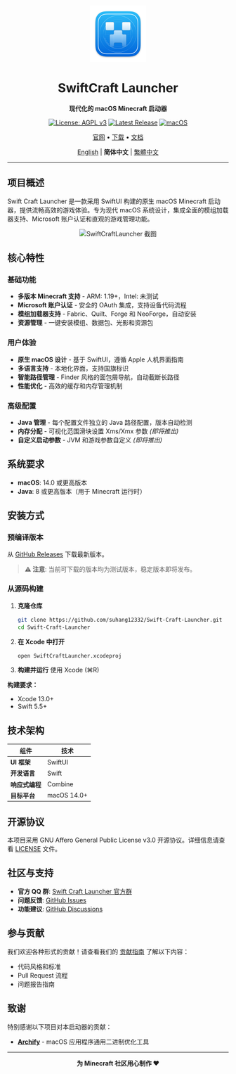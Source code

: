 <div align="center">
  <img src="SwiftCraftLauncher/Assets.xcassets/AppIcon.appiconset/mac512pt2x.png" alt="SwiftCraftLauncher" width="128" height="128">
  
  # SwiftCraft Launcher
  
  **现代化的 macOS Minecraft 启动器**
  
  [![License: AGPL v3](https://img.shields.io/badge/License-AGPL%20v3-blue.svg)](https://www.gnu.org/licenses/agpl-3.0)
  [![Latest Release](https://img.shields.io/github/v/release/suhang12332/Swift-Craft-Launcher)](https://github.com/suhang12332/Swift-Craft-Launcher/releases/latest)
  [![macOS](https://img.shields.io/badge/macOS-14.0+-blue.svg)](https://developer.apple.com/macos/)
  
  [官网](https://suhang12332.github.io/swift-craft-launcher-web.github.io/) • [下载](https://github.com/suhang12332/Swift-Craft-Launcher/releases/latest) • [文档](https://github.com/suhang12332/Swift-Craft-Launcher/wiki)
  
  [English](README.md) | **简体中文** | [繁體中文](README_zh-TW.md)
</div>

---

## 项目概述

Swift Craft Launcher 是一款采用 SwiftUI 构建的原生 macOS Minecraft 启动器，提供流畅高效的游戏体验。专为现代 macOS 系统设计，集成全面的模组加载器支持、Microsoft 账户认证和直观的游戏管理功能。

<div align="center">
  <img src="https://s2.loli.net/2025/08/12/pTPxSJh1bCzmGKo.png" alt="SwiftCraftLauncher 截图" width="800">
</div>

## 核心特性

### 基础功能
- **多版本 Minecraft 支持** - ARM: 1.19+，Intel: 未测试
- **Microsoft 账户认证** - 安全的 OAuth 集成，支持设备代码流程
- **模组加载器支持** - Fabric、Quilt、Forge 和 NeoForge，自动安装
- **资源管理** - 一键安装模组、数据包、光影和资源包

### 用户体验
- **原生 macOS 设计** - 基于 SwiftUI，遵循 Apple 人机界面指南
- **多语言支持** - 本地化界面，支持国旗标识
- **智能路径管理** - Finder 风格的面包屑导航，自动截断长路径
- **性能优化** - 高效的缓存和内存管理机制

### 高级配置
- **Java 管理** - 每个配置文件独立的 Java 路径配置，版本自动检测
- **内存分配** - 可视化范围滑块设置 Xms/Xmx 参数 *(即将推出)*
- **自定义启动参数** - JVM 和游戏参数自定义 *(即将推出)*

## 系统要求

- **macOS**: 14.0 或更高版本
- **Java**: 8 或更高版本（用于 Minecraft 运行时）

## 安装方式

### 预编译版本
从 [GitHub Releases](https://github.com/suhang12332/Swift-Craft-Launcher/releases/latest) 下载最新版本。

> **⚠️ 注意**: 当前可下载的版本均为测试版本，稳定版本即将发布。

### 从源码构建
1. **克隆仓库**
   ```bash
   git clone https://github.com/suhang12332/Swift-Craft-Launcher.git
   cd Swift-Craft-Launcher
   ```

2. **在 Xcode 中打开**
   ```bash
   open SwiftCraftLauncher.xcodeproj
   ```

3. **构建并运行** 使用 Xcode (⌘R)

**构建要求：**
- Xcode 13.0+
- Swift 5.5+

## 技术架构

| 组件 | 技术 |
|------|------|
| **UI 框架** | SwiftUI |
| **开发语言** | Swift |
| **响应式编程** | Combine |
| **目标平台** | macOS 14.0+ |

## 开源协议

本项目采用 GNU Affero General Public License v3.0 开源协议。详细信息请查看 [LICENSE](LICENSE) 文件。

## 社区与支持

- **官方 QQ 群**: [Swift Craft Launcher 官方群](https://qm.qq.com/q/sSfzVKxR2U)
- **问题反馈**: [GitHub Issues](https://github.com/suhang12332/Swift-Craft-Launcher/issues)
- **功能建议**: [GitHub Discussions](https://github.com/suhang12332/Swift-Craft-Launcher/discussions)

## 参与贡献

我们欢迎各种形式的贡献！请查看我们的 [贡献指南](CONTRIBUTING.md) 了解以下内容：
- 代码风格和标准
- Pull Request 流程
- 问题报告指南

## 致谢

特别感谢以下项目对本启动器的贡献：

- **[Archify](https://github.com/Oct4Pie/archify)** - macOS 应用程序通用二进制优化工具

---

<div align="center">
  <strong>为 Minecraft 社区用心制作 ❤️</strong>
</div>
